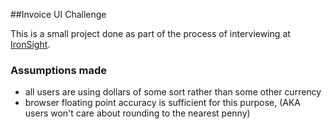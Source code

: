 ##Invoice UI Challenge

This is a small project done as part of the process of interviewing at [IronSight](ironsight.ca).

### Assumptions made
* all users are using dollars of some sort rather than some other currency
* browser floating point accuracy is sufficient for this purpose, (AKA users won't care about rounding to the nearest penny)
